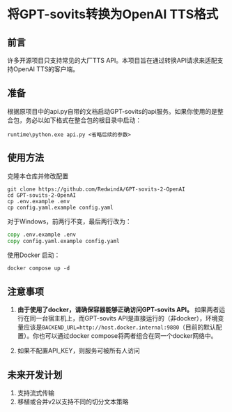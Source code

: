 # 将GPT-sovits转换为OpenAI TTS格式

## 前言

许多开源项目只支持常见的大厂TTS API。本项目旨在通过转换API请求来适配支持OpenAI TTS的客户端。

## 准备

根据原项目中的api.py自带的文档启动GPT-sovits的api服务。如果你使用的是整合包，务必以如下格式在整合包的根目录中启动：

```shell
runtime\python.exe api.py <省略后续的参数>
```

## 使用方法

克隆本仓库并修改配置

```Linux shell
git clone https://github.com/RedwindA/GPT-sovits-2-OpenAI
cd GPT-sovits-2-OpenAI
cp .env.example .env
cp config.yaml.example config.yaml
```

对于Windows，前两行不变，最后两行改为：

```cmd
copy .env.example .env
copy config.yaml.example config.yaml
```

使用Docker 启动：

```shell
docker compose up -d
```

## 注意事项

1. **由于使用了docker，请确保容器能够正确访问GPT-sovits API。**
如果两者运行在同一台宿主机上，而GPT-sovits API是直接运行的（非docker），环境变量应该是`BACKEND_URL=http://host.docker.internal:9880`（目前的默认配置）。你也可以通过docker compose将两者组合在同一个docker网络中。

2. 如果不配置API_KEY，则服务可被所有人访问

## 未来开发计划

1. 支持流式传输
2. 移植或合并v2以支持不同的切分文本策略
